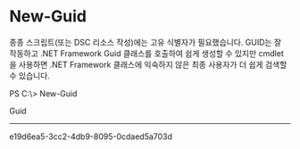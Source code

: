 # <a name="new-guid"></a>New-Guid
종종 스크립트(또는 DSC 리소스 작성)에는 고유 식별자가 필요했습니다. GUID는 잘 작동하고 .NET Framework Guid 클래스를 호출하여 쉽게 생성할 수 있지만 cmdlet을 사용하면 .NET Framework 클래스에 익숙하지 않은 최종 사용자가 더 쉽게 검색할 수 있습니다.

PS C:\\&gt; New-Guid

Guid

----

e19d6ea5-3cc2-4db9-8095-0cdaed5a703d
